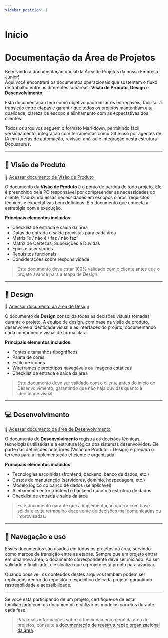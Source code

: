 ```yaml
---
sidebar_position: 1
---
```


# Início

# Documentação da Área de Projetos

Bem-vindo à documentação oficial da Área de Projetos da nossa Empresa Júnior!  
Aqui você encontrará os documentos operacionais que sustentam o fluxo de trabalho entre as diferentes subáreas: **Visão de Produto**, **Design** e **Desenvolvimento**.

Esta documentação tem como objetivo padronizar os entregáveis, facilitar a transição entre etapas e garantir que todos os projetos mantenham alta qualidade, clareza de escopo e alinhamento com as expectativas dos clientes.

Todos os arquivos seguem o formato Markdown, permitindo fácil versionamento, integração com ferramentas como Git e uso por agentes de IA em tarefas de automação, revisão, análise e integração nesta estrutura Docusaurus.

---

## 📄 Visão de Produto

🔗 [Acessar documento de Visão de Produto](./visao-produto.md)

O documento da **Visão de Produto** é o ponto de partida de todo projeto. Ele é preenchido pela PO responsável por compreender as necessidades do cliente, traduzindo essas necessidades em escopos claros, requisitos técnicos e expectativas bem definidas. É o documento que conecta a estratégia com a execução.

**Principais elementos incluídos:**
- Checklist de entrada e saída da área
- Datas de entrada e saída previstas para cada área
- Matriz “é / não é / faz / não faz”
- Matriz de Certezas, Suposições e Dúvidas
- Epics e user stories
- Requisitos funcionais
- Considerações sobre responsividade

> Este documento deve estar 100% validado com o cliente antes que o projeto avance para a etapa de Design.

---

## 🎨 Design

🔗 [Acessar documento da área de Design](./design.md)

O documento de **Design** consolida todas as decisões visuais tomadas durante o projeto. A equipe de design, com base na visão de produto, desenvolve a identidade visual e as interfaces do projeto, documentando cada componente visual de forma clara.

**Principais elementos incluídos:**
- Fontes e tamanhos tipográficos
- Paleta de cores
- Estilo de ícones
- Wireframes e protótipos navegáveis ou imagens estáticas
- Checklist de entrada e saída da área

> Este documento deve ser validado com o cliente antes do início do Desenvolvimento, garantindo que não haja dúvidas quanto à identidade visual.

---

## 💻 Desenvolvimento

🔗 [Acessar documento da área de Desenvolvimento](./desenvolvimento.md)

O documento de **Desenvolvimento** registra as decisões técnicas, tecnologias utilizadas e a estrutura lógica dos sistemas desenvolvidos. Ele parte das definições anteriores (Visão de Produto + Design) e prepara o terreno para a implementação eficiente e organizada.

**Principais elementos incluídos:**
- Tecnologias escolhidas (frontend, backend, banco de dados, etc.)
- Custos de manutenção (servidores, domínio, hospedagem, etc.)
- Modelo lógico do banco de dados (se aplicável)
- Alinhamento entre frontend e backend quanto à estrutura de dados
- Checklist de entrada e saída da área

> Este documento garante que a implementação ocorra com base sólida e evita retrabalho decorrente de decisões mal comunicadas ou improvisadas.

---

## 🧭 Navegação e uso

Esses documentos são usados em todos os projetos da área, servindo como marcos de transição entre as etapas. Sempre que um projeto entrar em uma nova área, o documento correspondente deve ser iniciado. Ao ser validado e finalizado, ele sinaliza que o projeto está pronto para avançar.

Quando possível, os conteúdos destes arquivos também podem ser replicados dentro do repositório específico de cada projeto, garantindo rastreabilidade e acessibilidade.

---

Se você está participando de um projeto, certifique-se de estar familiarizado com os documentos e utilizar os modelos corretos durante cada fase.

> Para mais informações sobre o funcionamento geral da área de projetos, consulte a [documentação de reestruturação organizacional da área](https://docs.google.com/document/d/1Sot0V98EBWKO2TeUhFDBzjCmca8TnsJDkCPgRgE-yU0/edit?usp=sharing).

